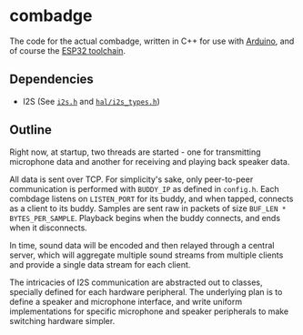 # combadge

The code for the actual combadge, written in C++ for use with [Arduino](https://www.arduino.cc/), and of course the [ESP32 toolchain](https://github.com/espressif/arduino-esp32).

## Dependencies

- I2S (See [`i2s.h`](https://github.com/espressif/arduino-esp32/blob/master/tools/sdk/esp32/include/driver/include/driver/i2s.h) and [`hal/i2s_types.h`](https://github.com/espressif/arduino-esp32/blob/master/tools/sdk/esp32/include/hal/include/hal/i2s_types.h))

## Outline

Right now, at startup, two threads are started - one for transmitting microphone data and another for receiving and playing back speaker data.

All data is sent over TCP.
For simplicity's sake, only peer-to-peer communication is performed with `BUDDY_IP` as defined in `config.h`.
Each combdage listens on `LISTEN_PORT` for its buddy, and when tapped, connects as a client to its buddy.
Samples are sent raw in packets of size `BUF_LEN * BYTES_PER_SAMPLE`.
Playback begins when the buddy connects, and ends when it disconnects.

In time, sound data will be encoded and then relayed through a central server, which will aggregate multiple sound streams from multiple clients and provide a single data stream for each client.

The intricacies of I2S communication are abstracted out to classes, specially defined for each hardware peripheral.
The underlying plan is to define a speaker and microphone interface, and write uniform implementations for specific microphone and speaker peripherals to make switching hardware simpler.
